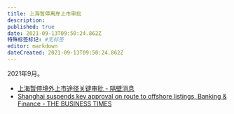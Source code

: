 ```yaml
---
title: 上海暂停离岸上市审批
description: 
published: true
date: 2021-09-13T09:50:24.862Z
特殊标签标记: #无标签
editor: markdown
dateCreated: 2021-09-13T09:50:24.862Z
---
```


2021年9月。

+ [上海暂停境外上市途径关键审批 - 隔壁消息](https://web.archive.org/web/20210913015132/https://www.gebinews.com/finance/157471.html)
+ [Shanghai suspends key approval on route to offshore listings, Banking & Finance - THE BUSINESS TIMES](https://www.businesstimes.com.sg/banking-finance/shanghai-suspends-key-approval-on-route-to-offshore-listings)
